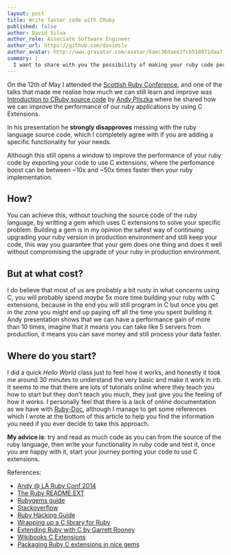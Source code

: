 ```yaml
---
layout: post
title: Write faster code with CRuby
published: false
author: David Silva
author_role: Associate Software Engineer
author_url: https://github.com/davidslv
author_avatar: http://www.gravatar.com/avatar/6aec36daee2fcb518971daa7f2e0f544.png
summary: |
  I want to share with you the possibility of making your ruby code perform faster by using C extensions to accomplish it.
---
```


On the 12th of May I attended the [Scottish Ruby Conference](http://2014.scottishrubyconference.com/), and one of the talks that made me realise how much we can still learn and improve was [Introduction to CRuby source code](http://programme2014.scottishrubyconference.com/schedule#proposal_121) by [Andy Pliszka](https://twitter.com/AntiTyping) where he shared how we can improve the performance of our ruby applications by using C Extensions.

In his presentation he **strongly disapproves** messing with the ruby language source code, which I completely agree with if you are adding a specific functionality for your needs.

Although this still opens a window to improve the performance of your ruby code by exporting your code to use C extensions, where the perfomance boost can be between ~10x and ~50x times faster then your ruby implementation.

## How?

You can achieve this, without touching the source code of the ruby language, by writting a gem which uses C extensions to solve your specific problem. Building a gem is in my opinion the safest way of continuing upgrading your ruby version in production environment and still keep your code, this way you guarantee that your gem does one thing and does it well without compromising the upgrade of your ruby in production environment.

## But at what cost?

I do believe that most of us are probably a bit rusty in what concerns using C, you will probably spend *maybe* 5x more time building your ruby with C extensions, because in the end you will still program in C but once you get *in the zone* you might end up paying off all the time you spent building it. Andy presentation shows that we can have a performance gain of more than 10 times, imagine that it means you can take like 5 servers from production, it means you can save money and still process your data faster.

## Where do you start?

I did a quick *Hello World* class just to feel how it works, and honestly it took me around 30 minutes to understand the very basic and make it work in irb. It seems to me that there are lots of tutorials online where they teach you how to start but they don't teach you much, they just give you the feeling of how it works. I personally feel that there is a lack of online documentation as we have with [Ruby-Doc](http://ruby-doc.org/), although I manage to get some references which I wrote at the bottom of this article to help you find the information you need if you ever decide to take this approach.

**My advice is**: try and read as much code as you can from the source of the ruby language, then write your functionality in ruby code and test it, once you are happy with it, start your journey porting your code to use C extensions.


References:

- [Andy @ LA Ruby Conf 2014](https://www.youtube.com/watch?v=Chk9c8EwrCA)
- [The Ruby README.EXT](https://raw.githubusercontent.com/ruby/ruby/trunk/README.EXT)
- [Rubygems guide](http://guides.rubygems.org/gems-with-extensions/)
- [Stackoverflow](http://stackoverflow.com/tags/ruby-c-api/info)
- [Ruby Hacking Guide](http://rhg.rubyforge.org/)
- [Wrapping up a C library for Ruby](http://blog.firmhouse.com/wrapping-up-a-c-library-for-ruby-it-s-actually-pretty-easy)
- [Extending Ruby with C by Garrett Rooney](http://people.apache.org/~rooneg/talks/ruby-extensions/ruby-extensions.html)
- [Wikibooks C Extensions](http://en.wikibooks.org/wiki/Ruby_Programming/C_Extensions)
- [Packaging Ruby C extensions in nice gems](http://blog.x-aeon.com/2012/11/28/packaging-ruby-c-extensions-in-nice-gems/)
